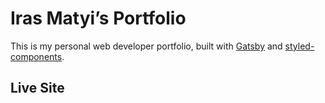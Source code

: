 # Iras Matyi’s Portfolio

This is my personal web developer portfolio, built with [Gatsby](https://www.gatsbyjs.com/) and [styled-components](https://styled-components.com/).

## Live Site



